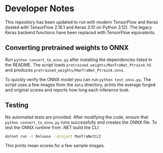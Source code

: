 # Developer Notes

This repository has been updated to run with modern TensorFlow and Keras (tested with TensorFlow 2.16.1 and Keras 3.10 on Python 3.12). The legacy Keras backend functions have been replaced with TensorFlow equivalents.

## Converting pretrained weights to ONNX

Run `python convert_to_onnx.py` after installing the dependencies listed in the README. The script loads `pretrained_weights/ManTraNet_Ptrain4.h5` and produces `pretrained_weights/ManTraNet_Ptrain4.onnx`.

To quickly verify the ONNX model you can run `python test_onnx.py`. The script uses a few images from the `data` directory, prints the average forged and original scores and reports how long each inference took.

## Testing

No automated tests are provided. After modifying the code, ensure that `python convert_to_onnx.py` runs successfully and creates the ONNX file.
To test the ONNX runtime from .NET build the CLI:

```bash
dotnet run -c Release --project ManTraNetCLI
```

This prints mean scores for a few sample images.
